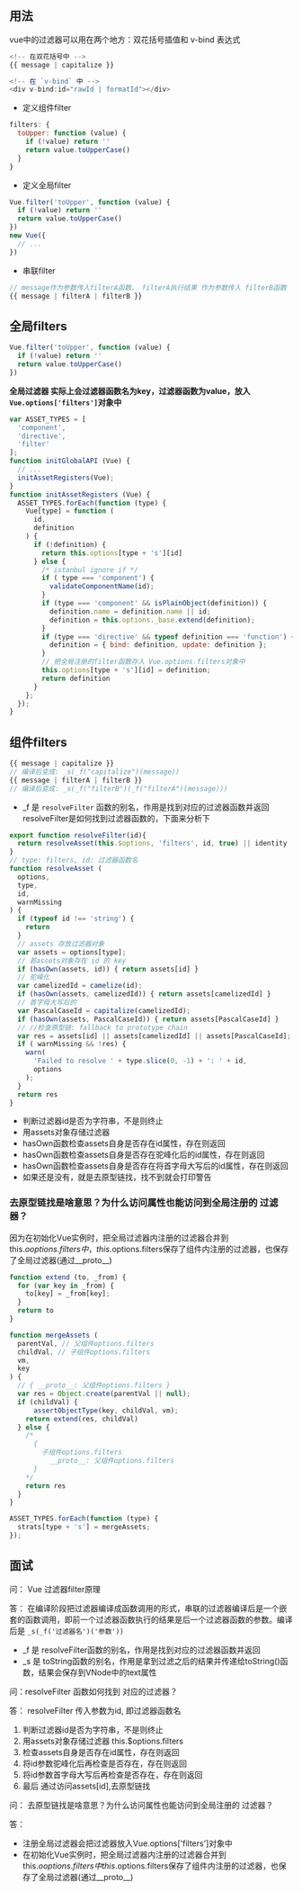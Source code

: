 ## 用法
vue中的过滤器可以用在两个地方：双花括号插值和 v-bind 表达式
```js
<!-- 在双花括号中 -->
{{ message | capitalize }}

<!-- 在 `v-bind` 中 -->
<div v-bind:id="rawId | formatId"></div>
```

* 定义组件filter
```js
filters: {
  toUpper: function (value) {
    if (!value) return ''
    return value.toUpperCase()
  }
}
```
* 定义全局filter
```js
Vue.filter('toUpper', function (value) {
  if (!value) return ''
  return value.toUpperCase()
})
new Vue({
  // ...
})
```
* 串联filter
```js
// message作为参数传入filterA函数， filterA执行结果 作为参数传入 filterB函数
{{ message | filterA | filterB }}
```

## 全局filters
```js
Vue.filter('toUpper', function (value) {
  if (!value) return ''
  return value.toUpperCase()
})
```
<strong>全局过滤器 实际上会过滤器函数名为key，过滤器函数为value，放入<code>Vue.options['filters']</code>对象中</strong>

```js
var ASSET_TYPES = [
  'component',
  'directive',
  'filter'
];
function initGlobalAPI (Vue) {
  // ...
  initAssetRegisters(Vue);
}
function initAssetRegisters (Vue) {
  ASSET_TYPES.forEach(function (type) {
    Vue[type] = function (
      id,
      definition
    ) {
      if (!definition) {
        return this.options[type + 's'][id]
      } else {
        /* istanbul ignore if */
        if ( type === 'component') {
          validateComponentName(id);
        }
        if (type === 'component' && isPlainObject(definition)) {
          definition.name = definition.name || id;
          definition = this.options._base.extend(definition);
        }
        if (type === 'directive' && typeof definition === 'function') {
          definition = { bind: definition, update: definition };
        }
        // 把全局注册的filter函数存入 Vue.options.filters对象中
        this.options[type + 's'][id] = definition;
        return definition
      }
    };
  });
}
```
## 组件filters
```js
{{ message | capitalize }}
// 编译后变成: _s(_f("capitalize")(message))
{{ message | filterA | filterB }}
// 编译后变成: _s(_f("filterB")(_f("filterA")(message)))
```
* _f 是 <code>resolveFilter</code> 函数的别名，作用是找到对应的过滤器函数并返回
resolveFilter是如何找到过滤器函数的，下面来分析下
```js
export function resolveFilter(id){
  return resolveAsset(this.$options, 'filters', id, true) || identity
}
// type: filters, id: 过滤器函数名
function resolveAsset (
  options,
  type,
  id,
  warnMissing
) {
  if (typeof id !== 'string') {
    return
  }
  // assets 存放过滤器对象
  var assets = options[type];
  // 若assets对象存在 id 的 key
  if (hasOwn(assets, id)) { return assets[id] }
  // 驼峰化
  var camelizedId = camelize(id);
  if (hasOwn(assets, camelizedId)) { return assets[camelizedId] }
  // 首字母大写后的
  var PascalCaseId = capitalize(camelizedId);
  if (hasOwn(assets, PascalCaseId)) { return assets[PascalCaseId] }
  // //检查原型链: fallback to prototype chain
  var res = assets[id] || assets[camelizedId] || assets[PascalCaseId];
  if ( warnMissing && !res) {
    warn(
      'Failed to resolve ' + type.slice(0, -1) + ': ' + id,
      options
    );
  }
  return res
}
```
* 判断过滤器id是否为字符串，不是则终止
* 用assets对象存储过滤器
* hasOwn函数检查assets自身是否存在id属性，存在则返回
* hasOwn函数检查assets自身是否存在驼峰化后的id属性，存在则返回
* hasOwn函数检查assets自身是否存在将首字母大写后的id属性，存在则返回
* 如果还是没有，就是去原型链找，找不到就会打印警告

### 去原型链找是啥意思？为什么访问属性也能访问到全局注册的 过滤器？

因为在初始化Vue实例时，把全局过滤器内注册的过滤器合并到this.$ooptions.filters中，this.$options.filters保存了组件内注册的过滤器，也保存了全局过滤器(通过__proto__)
```js
function extend (to, _from) {
  for (var key in _from) {
    to[key] = _from[key];
  }
  return to
}

function mergeAssets (
  parentVal, // 父组件options.filters
  childVal, // 子组件options.filters
  vm,
  key
) {
  // { __proto__: 父组件options.filters }
  var res = Object.create(parentVal || null);
  if (childVal) {
      assertObjectType(key, childVal, vm);
    return extend(res, childVal)
  } else {
    /*
      {
        子组件options.filters
          __proto__: 父组件options.filters
      }
    */
    return res
  }
}

ASSET_TYPES.forEach(function (type) {
  strats[type + 's'] = mergeAssets;
});
```





## 面试
问： Vue 过滤器filter原理

答：
在编译阶段把过滤器编译成函数调用的形式，串联的过滤器编译后是一个嵌套的函数调用，即前一个过滤器函数执行的结果是后一个过滤器函数的参数。编译后是 <code>_s(_f('过滤器名')('参数'))</code>

* _f 是 resolveFilter函数的别名，作用是找到对应的过滤器函数并返回
* _s 是 toString函数的别名，作用是拿到过滤之后的结果并传递给toString()函数，结果会保存到VNode中的text属性

问：resolveFilter 函数如何找到 对应的过滤器？

答：
resolveFilter 传入参数为id, 即过滤器函数名
1. 判断过滤器id是否为字符串，不是则终止
2. 用assets对象存储过滤器 this.$options.filters
3. 检查assets自身是否存在id属性，存在则返回
4. 将id参数驼峰化后再检查是否存在，存在则返回
5. 将id参数首字母大写后再检查是否存在，存在则返回
6. 最后 通过访问assets[id],去原型链找

问： 去原型链找是啥意思？为什么访问属性也能访问到全局注册的 过滤器？

答：
* 注册全局过滤器会把过滤器放入Vue.options['filters']对象中
* 在初始化Vue实例时，把全局过滤器内注册的过滤器合并到this.$ooptions.filters中
this.$options.filters保存了组件内注册的过滤器，也保存了全局过滤器(通过__proto__)



